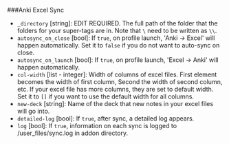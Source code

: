 ###Anki Excel Sync

- `_directory` [string]: EDIT REQUIRED. The full path of the folder that the folders for your super-tags are in. Note that `\` need to be written as `\\`.
- `autosync_on_close` [bool]: If `true`, on profile launch, 'Anki -> Excel' will happen automatically. Set it to `false` if you do not want to auto-sync on close.
- `autosync_on_launch` [bool]: If `true`, on profile launch, 'Excel -> Anki' will happen automatically.
- `col-width` [list - integer]: Width of columns of excel files. First element becomes the width of first column, Second the width of second column, etc. If your excel file has more columns, they are set to default width. Set it to `[]` if you want to use the default width for all columns.
- `new-deck` [string]: Name of the deck that new notes in your excel files will go into.
- `detailed-log` [bool]: If `true`, after sync, a detailed log appears.
- `log` [bool]: If `true`, information on each sync is logged to /user_files/sync.log in addon directory.

